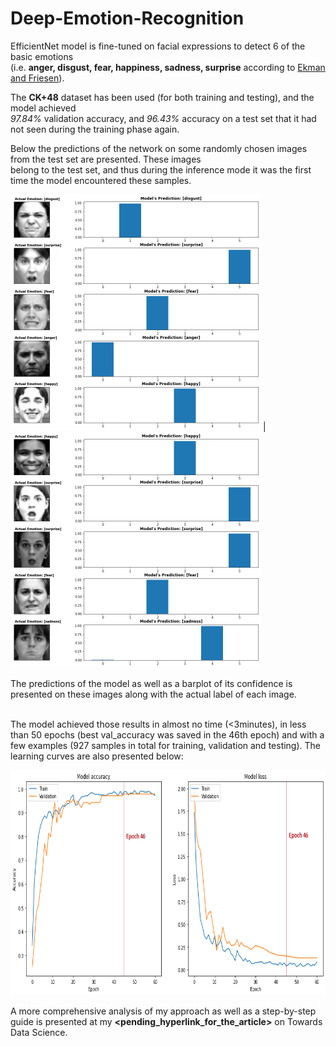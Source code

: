 # Deep-Emotion-Recognition
EfficientNet model is fine-tuned on facial expressions to detect 6 of the basic emotions <br>
(i.e. **anger, disgust, fear, happiness, sadness, surprise** according to [Ekman and Friesen](http://www.communicationcache.com/uploads/1/0/8/8/10887248/constants_across_cultures_in_the_face_and_emotion.pdf)).

The **CK+48** dataset has been used (for both training and testing), and the model achieved <br>
*97.84%* validation accuracy, and *96.43%* accuracy on a test set that it had not seen during the training phase again.

Below the predictions of the network on some randomly chosen images from the test set are presented. These images <br>
belong to the test set, and thus during the inference mode it was the first time the model encountered these samples.

<img src="https://github.com/skanelo/Deep-Emotion-Recognition/blob/main/results/pred_2.png" width="400"> |
<img src="https://github.com/skanelo/Deep-Emotion-Recognition/blob/main/results/pred_3.png" width="400"> 

The predictions of the model as well as a barplot of its confidence is presented on these images along with the actual label of each image.<br>


<br>The model achieved those results in almost no time (<3minutes), in less than 50 epochs (best val_accuracy was saved in the 46th epoch)
and with a few examples (927 samples in total for training, validation and testing). The learning curves are also presented below:

<img src="https://github.com/skanelo/Deep-Emotion-Recognition/blob/main/results/learning_curves.png" width="850" height="360"> 

A more comprehensive analysis of my approach as well as a step-by-step guide is presented at my **<pending_hyperlink_for_the_article>** on Towards Data Science.
